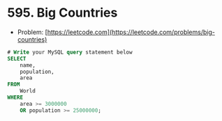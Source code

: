 # 595. Big Countries

- Problem: [https://leetcode.com](https://leetcode.com/problems/big-countries)

```sql
# Write your MySQL query statement below
SELECT
    name,
    population,
    area
FROM
    World
WHERE
    area >= 3000000
    OR population >= 25000000;
```